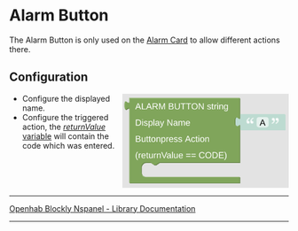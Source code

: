 # Alarm Button

The Alarm Button is only used on the [Alarm Card](blockLibrary_nspanel_cards_cardAlarm.md) to allow different actions there.

## Configuration

[<img src="img/blockLibrary_nspanel_helpers_alarmButton.png" align="right" width="300">](img/blockLibrary_nspanel_helpers_alarmButton.png)

- Configure the displayed name.
- Configure the triggered action, the [*returnValue* variable](blockLibrary_nspanel_helpers_returnValue.md) will contain the code which was entered.<br clear="right"/>

---

[Openhab Blockly Nspanel - Library Documentation](README.md)

---
